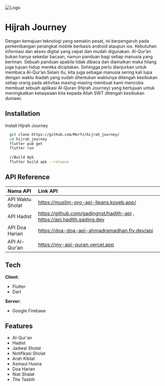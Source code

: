 
![Logo](https://i.imgur.com/0Uu9Bn8_d.webp?maxwidth=760&fidelity=grand)


# Hijrah Journey

Dengan kemajuan teknologi yang semakin pesat, ini berpengaruh pada perkembangan perangkat mobile berbasis android ataupun ios. Kebutuhan informasi dan akses digital yang cepat dan mudah digunakan. Al-Qur’an bukan hanya sekedar bacaan, namun panduan bagi setiap manusia yang beriman. Sebuah panduan apabila tidak dibaca dan diamalkan maka hilang juga tujuan hidup mereka diciptakan. Sehingga perlu dianjurkan untuk membaca Al-Qur’an.Selain itu, kita juga sebagai manusia sering kali lupa dengan waktu ibadah yang sudah ditentukan waktunya ditengah kesibukan setiap orang pada aktivitas masing-masing membuat kami mencoba membuat sebuah aplikasi Al-Quran (Hijrah Journey) yang bertujuan untuk meningkatkan ketaqwaan kita kepada Allah SWT ditengah kesibukan duniawi. 




## Installation

Install Hijrah Journey 


```bash
  git clone https://github.com/Morfz/hijrah_journey/
  cd hijrah_journey
  flutter pub get
  flutter run
  
  //Build Apk
  flutter build apk --release
```


## API Reference



| Nama API | Link API                |
| :-------- | :------------------------- |
| API Waktu Sholat | https://muslim-pro-api-lleans.koyeb.app/  |
| API Hadist | https://github.com/gadingnst/hadith-api , https://api.hadith.gading.dev |
| API Doa Harian | https://doa-doa-api-ahmadramadhan.fly.dev/api |
| API Al-Qur’an | https://my-api-quran.vercel.app |


## Tech

**Client:** 
- Flutter
- Dart

**Server:**
- Google Firebase


## Features

- Al-Qur'an
- Hadist
- Jadwal Sholat
- Notifikasi Sholat
- Arah Kiblat
- Asmaul Husna
- Doa Harian
- Niat Shalat
- The Tasbih

